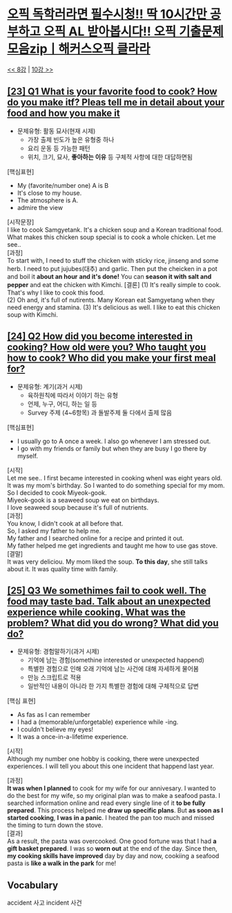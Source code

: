 # [오픽 독학러라면 필수시청!! 딱 10시간만 공부하고 오픽 AL 받아봅시다!! 오픽 기출문제 모음zipㅣ해커스오픽 클라라](https://www.youtube.com/watch?v=ZcGILR6X7y4)

[<< 8강](https://github.com/nacl1119/nacl1119.github.io/blob/main/1.%20Personal/6.%20OPIc/01.%20Hackers_10H/Lecture08.md) | [10강 >>](https://github.com/nacl1119/nacl1119.github.io/blob/main/1.%20Personal/6.%20OPIc/01.%20Hackers_10H/Lecture10.md)

## [**[23] Q1 What is your favorite food to cook? How do you make itf? Pleas tell me in detail about your food and how you make it**](https://youtu.be/ZcGILR6X7y4?t=11167)

* 문제유형: 활동 묘사(현재 시제)
  * 가장 출제 빈도가 높은 유형중 하나
  * 요리 운동 등 가능한 패턴
  * 위치, 크기, 묘사, **좋아하는 이유** 등 구체적 사항에 대한 대답하면됨

[핵심표현]  
* My (favorite/number one) A is B  
* It's close to my house.
* The atmosphere is A. 
* admire the view

[시작문장]  
I like to cook Samgyetank. It's a chicken soup and a Korean traditional food. What makes this chicken soup special is to cook a whole chicken. Let me see..  
[과정]  
To start with, I need to stuff the chicken with sticky rice, jinseng and some herb. I need to put jujubes(대추) and garlic. Then put the cheicken in a pot and boil it **about an hour** **and it's done!** 
You can **season it with salt and pepper** and eat the chicken with Kimchi.
[결론]
(1) It's really simple to cook. That's why I like to cook this food.  
(2) Oh and, it's full of nutirents. Many Korean eat Samgyetang when they need energy and stamina.
(3) It's delicious as well. I like to eat this chicken soup with Kimchi.  

## [**[24] Q2 How did you become interested in cooking? How old were you? Who taught you how to cook? Who did you make your first meal for?**](https://youtu.be/ZcGILR6X7y4?t=11411)

* 문제유형: 계기(과거 시제)
  * 육하원칙에 따라서 이야기 하는 유형
  * 언제, 누구, 어디, 하는 일 등
  * Survey 주제 (4~6항목) 과 돌발주제 둘 다에서 출제 많음  
  
[핵심표현]  

* I usually go to A once a week. I also go whenever I am stressed out.
* I go with my friends or family but when they are busy I go there by myself.

[시작]  
Let me see.. I first became interested in cooking whenI was eight years old.
It was my mom's birthday. So I wanted to do something special for my mom.  
So I decided to cook Miyeok-gook.  
Miyeok-gook is a seaweed soup we eat on birthdays.  
I love seaweed soup because it's full of nutrients.  
[과정]  
You know, I didn't cook at all before that.  
So, I asked my father to help me.  
My father and I searched online for a recipe and printed it out.  
My father helped me get ingredients and taught me how to use gas stove.  
[결말]  
It was very deliciou. My mom liked the soup. **To this day**, she still talks about it. It was quality time with family.


## [**[25] Q3 We somethimes fail to cook well. The food may taste bad. Talk about an unexpected experience while cooking. What was the problem? What did you do wrong? What did you do?**](https://youtu.be/ZcGILR6X7y4?t=11695)

* 문제유형: 경험말하기(과거 시제)
  * 기억에 남는 경험(somethine interested or unexpected happend)
  * 특별한 경험으로 인해 오래 기억에 남는 사건에 대해 자세하게 물어봄
  * 만능 스크립트로 적용
  * 일반적인 내용이 아니라 한 가지 특별한 경험에 대해 구체적으로 답변

[핵심 표현]  
* As fas as I can remember
* I had a (memorable/unforgetable) experience while -ing.
* I couldn't believe my eyes!
* It was a once-in-a-lifetime experience.

[시작]  
Although my number one hobby is cooking, there were unexpected experiences. I will tell you about this one incident that happend last year. 

[과정]  
**It was when I planned** to cook for my wife for our annivesary. I wanted to do the best for my wife, so my original plan was to make a seafood pasta. I searched information online and read every single line of it **to be fully prepared**. This process helped me **draw up specific plans**. But **as soon as I started cooking**, **I was in a panic**. I heated the pan too much and missed the timing to turn down the stove.  
[결과]  
As a result, the pasta was overcooked. One good fortune was that I had **a gift basket prepared**. I was so **worn out** at the end of the day. Since then, **my cooking skills have improved** day by day and now, cookiing a seafood pasta is **like a walk in the park** for me!


## Vocabulary
accident 사고
incident 사건
